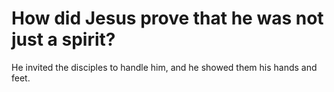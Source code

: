 # How did Jesus prove that he was not just a spirit?

He invited the disciples to handle him, and he showed them his hands and feet.
